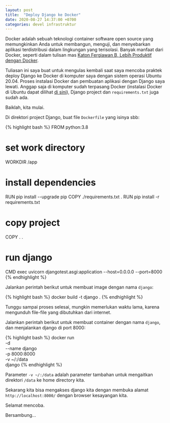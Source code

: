 ```yaml
---
layout: post
title:  "Deploy Django ke Docker"
date: 2020-08-27 14:37:00 +0700
categories: devel infrastruktur
---
```


Docker adalah sebuah teknologi container software open source yang memungkinkan Anda untuk membangun, menguji, dan menyebarkan aplikasi terdistribusi dalam lingkungan yang terisolasi. Banyak manfaat dari Docker, seperti dalam tulisan mas [Katon Fergiawan B, Lebih Produktif dengan Docker](https://medium.com/@katonfergie/lebih-produktif-dengan-docker-c49b9d6ded8b).

Tuliasan ini saya buat untuk mengulas kembali saat saya mencoba praktek deploy Django ke Docker di komputer saya dengan sistem operasi Ubuntu 20.04. Proses instalasi Docker dan pembuatan aplikasi dengan Django saya lewati. Anggap saja di komputer sudah terpasang Docker (instalasi Docker di Ubuntu dapat dilihat [di sini](https://docs.docker.com/engine/install/ubuntu/)), Django project dan `requirements.txt` juga sudah ada.

Baiklah, kita mulai.

Di direktori project Django, buat file `Dockerfile` yang isinya sbb:

{% highlight bash %}
FROM python:3.8

# set work directory
WORKDIR /app

# install dependencies
RUN pip install --upgrade pip
COPY ./requirements.txt .
RUN pip install -r requirements.txt

# copy project
COPY . .

# run django
CMD exec uvicorn djangotest.asgi:application --host=0.0.0.0 --port=8000
{% endhighlight %}

Jalankan perintah berikut untuk membuat image dengan nama `django`:

{% highlight bash %}
docker build -t django .
{% endhighlight %}

Tunggu sampai proses selesai, mungkin memerlukan waktu lama, karena mengunduh file-file yang dibutuhkan dari internet.

Jalankan perintah berikut untuk membuat container dengan nama `django`, dan menjalankan django di port 8000:

{% highlight bash %}
docker run \
    -d \
    --name django \
    -p 8000:8000 \
    -v ~/:/data \
    django
{% endhighlight %}

Parameter `-v ~/:/data` adalah parameter tambahan untuk mengaitkan direktori `/data` ke home directory kita.

Sekarang kita bisa mengakses django kita dengan membuka alamat `http://localhost:8000/` dengan browser kesayangan kita. 

Selamat mencoba.

Bersambung...